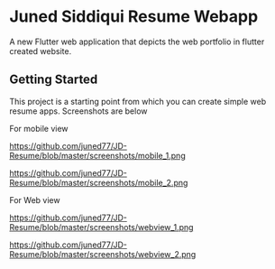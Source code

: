 # Juned Siddiqui Resume Webapp

A new Flutter web application that depicts the web portfolio in flutter created website.

## Getting Started

This project is a starting point from which you can create simple web resume apps.
Screenshots are below


For mobile view

 https://github.com/juned77/JD-Resume/blob/master/screenshots/mobile_1.png

 https://github.com/juned77/JD-Resume/blob/master/screenshots/mobile_2.png

For Web view

 https://github.com/juned77/JD-Resume/blob/master/screenshots/webview_1.png

 https://github.com/juned77/JD-Resume/blob/master/screenshots/webview_2.png

